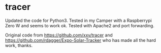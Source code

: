 # tracer

Updated the code for Python3. Tested in my Camper with a Raspberrypi Zero W
and seems to work ok.
Tested with Apache2 and port forwarding.

Original code from https://github.com/xxv/tracer and
https://github.com/rdagger/Expo-Solar-Tracker who has made
all the hard work, thanks.
